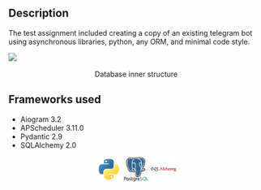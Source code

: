 <div>
  <h2>Description</h2>
  <p>The test assignment included creating a copy of an existing telegram bot using asynchronous libraries, python, any ORM, and minimal code style.</p>
 <img src=https://github.com/user-attachments/assets/27723190-a3c3-41d6-9e4b-ad8c28e7fa69>
  <p align=center>Database inner structure</p>
<h2>Frameworks used</h2>  
<ul>
  <li>Aiogram 3.2</li>
  <li>APScheduler 3.11.0</li>
  <li>Pydantic 2.9</li>
  <li>SQLAlchemy 2.0</li>
  </ul>
</div>
<div align=center>
  <img src=https://github.com/devicons/devicon/blob/master/icons/python/python-original.svg width=50 height=50>
  <img src=https://github.com/devicons/devicon/blob/master/icons/postgresql/postgresql-original-wordmark.svg width=50 height=50>
  <img src=https://github.com/devicons/devicon/blob/master/icons/sqlalchemy/sqlalchemy-original-wordmark.svg width=50 height=50>
</div>



